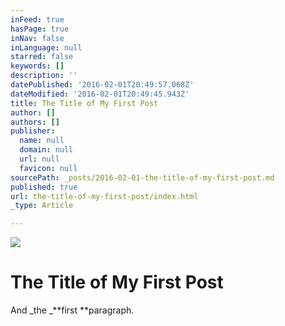 ```yaml
---
inFeed: true
hasPage: true
inNav: false
inLanguage: null
starred: false
keywords: []
description: ''
datePublished: '2016-02-01T20:49:57.068Z'
dateModified: '2016-02-01T20:49:45.943Z'
title: The Title of My First Post
author: []
authors: []
publisher:
  name: null
  domain: null
  url: null
  favicon: null
sourcePath: _posts/2016-02-01-the-title-of-my-first-post.md
published: true
url: the-title-of-my-first-post/index.html
_type: Article

---
```

![](https://the-grid-user-content.s3-us-west-2.amazonaws.com/3b4eb4c8-b4a9-4ef1-b829-2a20d53fa326.jpg)

# The Title of My First Post

And _the _**first **paragraph.